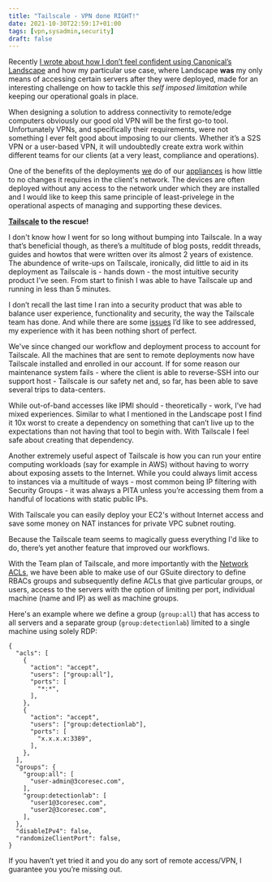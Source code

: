 ```yaml
---
title: "Tailscale - VPN done RIGHT!"
date: 2021-10-30T22:59:17+01:00
tags: [vpn,sysadmin,security]
draft: false
---
```


Recently [I wrote about how I don’t feel confident using Canonical’s Landscape](/posts/landscape-review/) and how my particular use case, where Landscape **was** my only means of accessing certain servers after they were deployed, made for an interesting challenge on how to tackle this *self imposed limitation* while keeping our operational goals in place. 

When designing a solution to address connectivity to remote/edge computers obviously our good old VPN will be the first go-to tool. Unfortunately VPNs, and specifically their requirements, were not something I ever felt good about imposing to our clients. Whether it’s a S2S VPN or a user-based VPN, it will undoubtedly create extra work within different teams for our clients (at a very least, compliance and operations). 

One of the benefits of the deployments [we](/3CORESec) do of our [appliances](https://3coresec.com/nta) is how little to no changes it requires in the client's network. The devices are often deployed without any access to the network under which they are installed and I would like to keep this same principle of least-privelege in the operational aspects of managing and supporting these devices. 

**[Tailscale](https://tailscale.com) to the rescue!** 

I don't know how I went for so long without bumping into Tailscale. In a way that’s beneficial though, as there’s a multitude of blog posts, reddit threads, guides and howtos that were written over its almost 2 years of existence. The abundence of write-ups on Tailscale, ironically, did little to aid in its deployment as Tailscale is - hands down - the most intuitive security product I’ve seen. From start to finish I was able to have Tailscale up and running in less than 5 minutes.

I don’t recall the last time I ran into a security product that was able to balance user experience, functionality and security, the way the Tailscale team has done. And while there are some [issues](https://github.com/tailscale/tailscale/issues/539) I’d like to see addressed, my experience with it has been nothing short of perfect. 

We've since changed our workflow and deployment process to account for Tailscale. All the machines that are sent to remote deployments now have Tailscale installed and enrolled in our account. If for some reason our maintenance system fails - where the client is able to reverse-SSH into our support host - Tailscale is our safety net and, so far, has been able to save several trips to data-centers.

While out-of-band accesses like IPMI should - theoretically - work, I’ve had mixed experiences. Similar to what I mentioned in the Landscape post I find it 10x worst to create a dependency on something that can’t live up to the expectations than not having that tool to begin with. With Tailscale I feel safe about creating that dependency.

Another extremely useful aspect of Tailscale is how you can run your entire computing workloads (say for example in AWS) without having to worry about exposing assets to the Internet. While you could always limit access to instances via a multitude of ways - most common being IP filtering with Security Groups - it was always a PITA unless you’re accessing them from a handful of locations with static public IPs.

With Tailscale you can easily deploy your EC2's without Internet access and save some money on NAT instances for private VPC subnet routing.

Because the Tailscale team seems to magically guess everything I'd like to do, there’s yet another feature that improved our workflows. 

With the Team plan of Tailscale, and more importantly with the [Network ACLs](https://tailscale.com/kb/1018/acls/), we have been able to make use of our GSuite directory to define RBACs groups and subsequently define ACLs that give particular groups, or users, access to the servers with the option of limiting per port, individual machine (name and IP) as well as machine groups. 

Here's an example where we define a group (`group:all`) that has access to all servers and a separate group (`group:detectionlab`) limited to a single machine using solely RDP:

```
{
  "acls": [
    {
      "action": "accept",
      "users": ["group:all"],
      "ports": [
        "*:*",
      ],
    },
    {
      "action": "accept",
      "users": ["group:detectionlab"],
      "ports": [
        "x.x.x.x:3389",
      ],
    },
  ],
  "groups": {
    "group:all": [
      "user-admin@3coresec.com",
    ],
    "group:detectionlab": [
      "user1@3coresec.com",
      "user2@3coresec.com",
    ],
  },
  "disableIPv4": false,
  "randomizeClientPort": false,
}
```

If you haven’t yet tried it and you do any sort of remote access/VPN, I guarantee you you’re missing out.